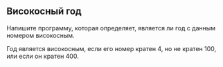 ## Високосный год

Напишите программу, которая определяет, является ли год с данным номером високосным.

Год является високосным, если его номер кратен 4, но не кратен 100, или если он кратен 400.